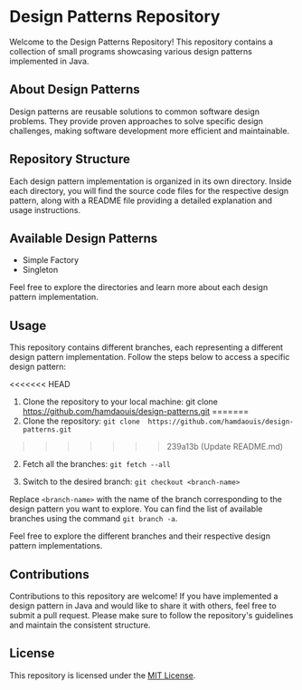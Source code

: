 # Design Patterns Repository

Welcome to the Design Patterns Repository! This repository contains a 
collection of small programs showcasing various design patterns 
implemented in Java.

## About Design Patterns

Design patterns are reusable solutions to common software design problems. 
They provide proven approaches to solve specific design challenges, making 
software development more efficient and maintainable.

## Repository Structure

Each design pattern implementation is organized in its own directory. 
Inside each directory, you will find the source code files for the 
respective design pattern, along with a README file providing a detailed 
explanation and usage instructions.

## Available Design Patterns

- Simple Factory
- Singleton

Feel free to explore the directories and learn more about each design 
pattern implementation.

## Usage

This repository contains different branches, each representing a different 
design pattern implementation. Follow the steps below to access a specific 
design pattern:

<<<<<<< HEAD
1. Clone the repository to your local machine:
git clone https://github.com/hamdaouis/design-patterns.git
=======
1. Clone the repository: `git clone 
https://github.com/hamdaouis/design-patterns.git`
>>>>>>> 239a13b (Update README.md)

2. Fetch all the branches: `git fetch --all`

3. Switch to the desired branch: `git checkout <branch-name>`

Replace `<branch-name>` with the name of the branch corresponding to the 
design pattern you want to explore. You can find the list of available 
branches using the command `git branch -a`.

Feel free to explore the different branches and their respective design 
pattern implementations.

 ## Contributions

Contributions to this repository are welcome! If you have implemented a 
design pattern in Java and would like to share it with others, feel free 
to submit a pull request. Please make sure to follow the repository's 
guidelines and maintain the consistent structure.

## License

This repository is licensed under the [MIT License](LICENSE).
